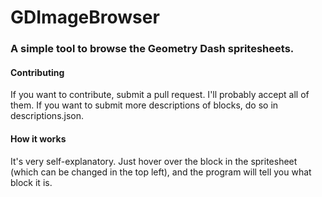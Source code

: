 # GDImageBrowser
### A simple tool to browse the Geometry Dash spritesheets.

#### Contributing
If you want to contribute, submit a pull request. I'll probably accept all of them. If you want to submit more descriptions of blocks, do so in descriptions.json.

#### How it works
It's very self-explanatory. Just hover over the block in the spritesheet (which can be changed in the top left), and the program will tell you what block it is.
